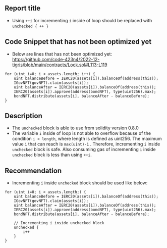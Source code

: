 ## Report title
- Using `++i` for incrementing `i` inside of loop should be replaced with `unchecked { ++ }`


## Code Snippet that has not been optimized yet
- Below are lines that has not been optimized yet:
   https://github.com/code-423n4/2022-12-tigris/blob/main/contracts/Lock.sol#L113-L119
```solidity
for (uint i=0; i < assets.length; i++) {
    uint balanceBefore = IERC20(assets[i]).balanceOf(address(this));
    IGovNFT(govNFT).claim(assets[i]);
    uint balanceAfter = IERC20(assets[i]).balanceOf(address(this));
    IERC20(assets[i]).approve(address(bondNFT), type(uint256).max);
    bondNFT.distribute(assets[i], balanceAfter - balanceBefore);
}
```

## Description
- The `unchecked` block is able to use from solidity version 0.8.0
- The variable `i` inside of loop is not able to overflow because of the condition `i < length`, where length is defined as uint256. The maximum value `i` that can reach is `max(uint)-1` . Therefore, incrementing `i` inside `unchecked` block is safe. Also consuming gas of incrementing `i` inside `unchecked` block is less than using `++i`.


## Recommendation
- Incrementing `i` inside `unchecked` block should be used like below: 
```solidity
for (uint i=0; i < assets.length;) {
    uint balanceBefore = IERC20(assets[i]).balanceOf(address(this));
    IGovNFT(govNFT).claim(assets[i]);
    uint balanceAfter = IERC20(assets[i]).balanceOf(address(this));
    IERC20(assets[i]).approve(address(bondNFT), type(uint256).max);
    bondNFT.distribute(assets[i], balanceAfter - balanceBefore);

    // Incrementing i inside unchecked block
    unchecked {
        i++
    }
}
```
